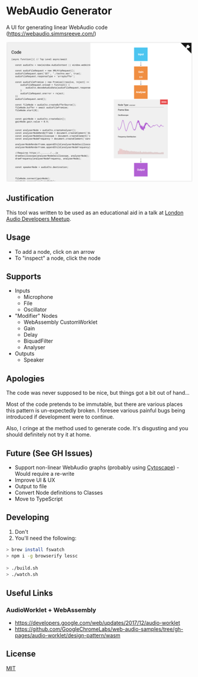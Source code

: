 # WebAudio Generator
A UI for generating linear WebAudio code (https://webaudio.simmsreeve.com/)

![A screenshot of WebAudio Generator](./screenshot.png "WebAudio Generator in Action")

## Justification
This tool was written to be used as an educational aid in a talk at [London Audio Developers Meetup](https://skillsmatter.com/groups/10788-audio-developers-meet-up).

## Usage
- To add a node, click on an arrow
- To "inspect" a node, click the node

## Supports
- Inputs
    - Microphone
    - File
    - Oscillator
- "Modifier" Nodes
    - WebAssembly CustomWorklet
    - Gain
    - Delay
    - BiquadFilter
    - Analyser
- Outputs
    - Speaker

## Apologies
The code was never supposed to be nice, but things got a bit out of hand...

Most of the code pretends to be immutable, but there are various places this pattern is un-expectedly broken. I foresee various painful bugs being introduced if development were to continue.

Also, I cringe at the method used to generate code. It's disgusting and you should definitely not try it at home.

## Future (See GH Issues)
- Support non-linear WebAudio graphs (probably using [Cytoscape](http://cytoscape.org/)) - Would require a re-write
- Improve UI & UX
- Output to file
- Convert Node definitions to Classes
- Move to TypeScript

## Developing
1. Don't
2. You'll need the following:

```bash
> brew install fswatch
> npm i -g browserify lessc

> ./build.sh
> ./watch.sh
```

## Useful Links
### AudioWorklet + WebAssembly
- https://developers.google.com/web/updates/2017/12/audio-worklet
- https://github.com/GoogleChromeLabs/web-audio-samples/tree/gh-pages/audio-worklet/design-pattern/wasm

## License
[MIT](./LICENSE)
